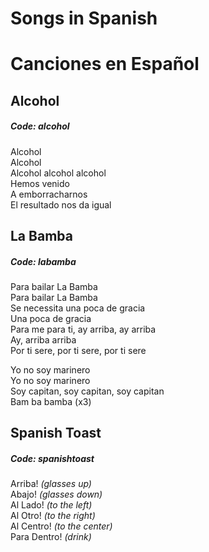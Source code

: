 # Songs in Spanish                                                                                                                  
# Canciones en Español                                                                                                                  
                                                                                                                  
## Alcohol  
##### Code: alcohol  
  
Alcohol  
Alcohol  
Alcohol alcohol alcohol  
Hemos venido  
A emborracharnos  
El resultado nos da igual  
  
## La Bamba  
##### Code: labamba  
  
Para bailar La Bamba  
Para bailar La Bamba  
Se necessita una poca de gracia  
Una poca de gracia  
Para me para ti, ay arriba, ay arriba  
Ay, arriba arriba  
Por ti sere, por ti sere, por ti sere  
  
Yo no soy marinero  
Yo no soy marinero  
Soy capitan, soy capitan, soy capitan  
Bam ba bamba (x3)  
  
## Spanish Toast  
##### Code: spanishtoast  
  
Arriba! _(glasses up)_  
Abajo! _(glasses down)_  
Al Lado! _(to the left)_  
Al Otro! _(to the right)_  
Al Centro! _(to the center)_  
Para Dentro! _(drink)_  
  

